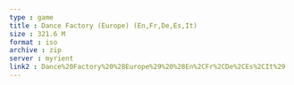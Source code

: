 ```yaml
---
type : game
title : Dance Factory (Europe) (En,Fr,De,Es,It)
size : 321.6 M
format : iso
archive : zip
server : myrient
link2 : Dance%20Factory%20%28Europe%29%20%28En%2CFr%2CDe%2CEs%2CIt%29
---
```

